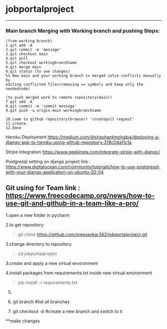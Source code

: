 # jobportalproject
-----------------------------------------------------------------------------------

### Main branch Merging with Working branch and pushing Steps:
    (from working branch)
    1.git add -A
    2.git commit -m 'message'
    3.git checkout main
    4.git pull 
    5.git checkout workingbranchname
    6.git merge main
    6.git status (to see changes) 
    %% Now main and your working branch is merged solve conflicts manually by
    editing conflicted files(removing == symbols and keep only the neededcode)
    
    (to push merged work to remote repository(main))
    7.git add -A
    8.git commit -m 'commit message'
    9.git push -u origin main workingbranchname
    
    10.come to github repository(browser) 'createpull request'
    11.create.
    12.Done


Heroku Deployment
https://medium.com/@shashankmohabia/deploying-a-django-app-to-heroku-using-github-repository-319c04a11c1a

Stripe Integration
https://www.geekinsta.com/integrate-stripe-with-django/

Postgresql setting on django project
link : https://www.digitalocean.com/community/tutorials/how-to-use-postgresql-with-your-django-application-on-ubuntu-20-04

Git using for Team
link : https://www.freecodecamp.org/news/how-to-use-git-and-github-in-a-team-like-a-pro/
------------------------------------------------------------------------------------



1.open a new folder in pycharm

2.to get repository
  >git clone https://github.com/sreesankar362/jobportalproject.git

3.change directory to repository
  >cd jobportalproject

3.create and apply a new virtual environment

4.install packages from requirements.txt inside new virtual environment
  >pip install -r requirements.txt
  
5.

6. git branch   #list all branches

7. git checkout -b <newbranchname>       #create a new branch and switch to it

**make changes

